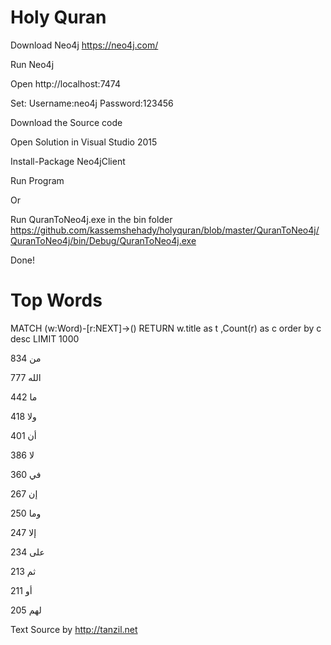 # Holy Quran 

Download Neo4j
https://neo4j.com/

Run Neo4j 

Open http://localhost:7474

Set:
Username:neo4j
Password:123456

Download the Source code

Open Solution in Visual Studio 2015

Install-Package Neo4jClient

Run Program

Or 

Run  QuranToNeo4j.exe in the bin folder 
https://github.com/kassemshehady/holyquran/blob/master/QuranToNeo4j/QuranToNeo4j/bin/Debug/QuranToNeo4j.exe


Done!


# Top Words 

MATCH (w:Word)-[r:NEXT]->() RETURN w.title as t ,Count(r) as c order by c desc LIMIT 1000

من	834

الله	777

ما	442

ولا	418

أن	401

لا	386

في	360

إن	267

وما	250

إلا	247

على	234

ثم	213

أو	211

لهم	205



Text Source by http://tanzil.net
